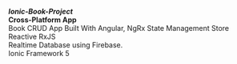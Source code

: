 
***Ionic-Book-Project<br>***
**Cross-Platform App<br>**
Book CRUD App
Built With Angular, 
NgRx State Management Store<br>
Reactive RxJS<br>
Realtime Database using Firebase.<br>
Ionic Framework 5

